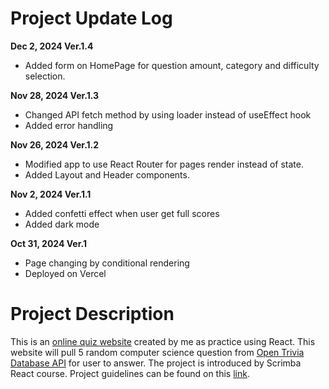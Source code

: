 # Project Update Log

**Dec 2, 2024 Ver.1.4**
- Added form on HomePage for question amount, category and difficulty selection.

**Nov 28, 2024 Ver.1.3**
- Changed API fetch method by using loader instead of useEffect hook
- Added error handling

**Nov 26, 2024 Ver.1.2**
- Modified app to use React Router for pages render instead of state.
- Added Layout and Header components.

**Nov 2, 2024 Ver.1.1**
- Added confetti effect when user get full scores
- Added dark mode

**Oct 31, 2024 Ver.1**
- Page changing by conditional rendering
- Deployed on Vercel

# Project Description

This is an [online quiz website](https://react-project-quizzical.vercel.app/) created by me as practice using React. This website will pull 5 random computer science question from [Open Trivia Database API](https://opentdb.com/api_config.php) for user to answer. The project is introduced by Scrimba React course. Project guidelines can be found on this [link](https://v2.scrimba.com/learn-react-c0e/~05i).
